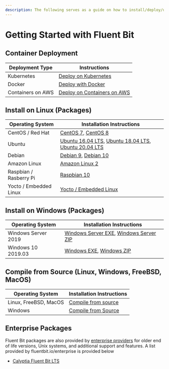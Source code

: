 ```yaml
---
description: The following serves as a guide on how to install/deploy/upgrade Fluent Bit
---
```


# Getting Started with Fluent Bit

## Container Deployment

| Deployment Type   | Instructions                                       |
| ----------------- | -------------------------------------------------- |
| Kubernetes        | [Deploy on Kubernetes](kubernetes.md#installation) |
| Docker            | [Deploy with Docker](docker.md)                    |
| Containers on AWS | [Deploy on Containers on AWS](aws-container.md)    |

## Install on Linux (Packages)

| Operating System       | Installation Instructions                                                                                                                                                                               |
| ---------------------- | ------------------------------------------------------------------------------------------------------------------------------------------------------------------------------------------------------- |
| CentOS / Red Hat       | [CentOS 7](linux/redhat-centos.md#install-on-redhat-centos), [CentOS 8](linux/redhat-centos.md#install-on-redhat-centos)                                                                                |
| Ubuntu                 | [Ubuntu 16.04 LTS](linux/ubuntu.md#ubuntu-16-04-lts-xenial-xerus), [Ubuntu 18.04 LTS](linux/ubuntu.md#ubuntu-18-04-lts-bionic-beaver), [Ubuntu 20.04 LTS](linux/ubuntu.md#ubuntu-20-04-lts-focal-fossa) |
| Debian                 | [Debian 9](linux/debian.md#debian-9-stretch), [Debian 10](linux/debian.md#debian-10-buster)                                                                                                             |
| Amazon Linux           | [Amazon Linux 2](linux/amazon-linux.md#install-on-amazon-linux-2)                                                                                                                                       |
| Raspbian / Rasberry Pi | [Raspbian 10](linux/raspbian-raspberry-pi.md#raspbian-10-buster)                                                                                                                                        |
| Yocto / Embedded Linux | [Yocto / Embedded Linux](yocto-embedded-linux.md#fluent-bit-and-other-architectures)                                                                                                                    |

## Install on Windows (Packages)

| Operating System    | Installation Instructions                                                                                                    |
| ------------------- | ---------------------------------------------------------------------------------------------------------------------------- |
| Windows Server 2019 | [Windows Server EXE](windows.md#installing-from-exe-installer), [Windows Server ZIP](windows.md#installing-from-zip-archive) |
| Windows 10 2019.03  | [Windows EXE](windows.md#installing-from-exe-installer), [Windows ZIP](windows.md#installing-from-zip-archive)               |

## Compile from Source (Linux, Windows, FreeBSD, MacOS)

| Operating System      | Installation Instructions                              |
| --------------------- | ------------------------------------------------------ |
| Linux, FreeBSD, MacOS | [Compile from source](sources/download-source-code.md) |
| Windows               | [Compile from Source](windows.md#compile-from-source)  |

## Enterprise Packages

Fluent Bit packages are also provided by [enterprise providers](https://fluentbit.io/enterprise) for older end of life versions, Unix systems, and additional support and features. A list provided by fluentbit.io/enterprise is provided below

* [Calyptia Fluent Bit LTS](https://www.calyptia.com/download)
